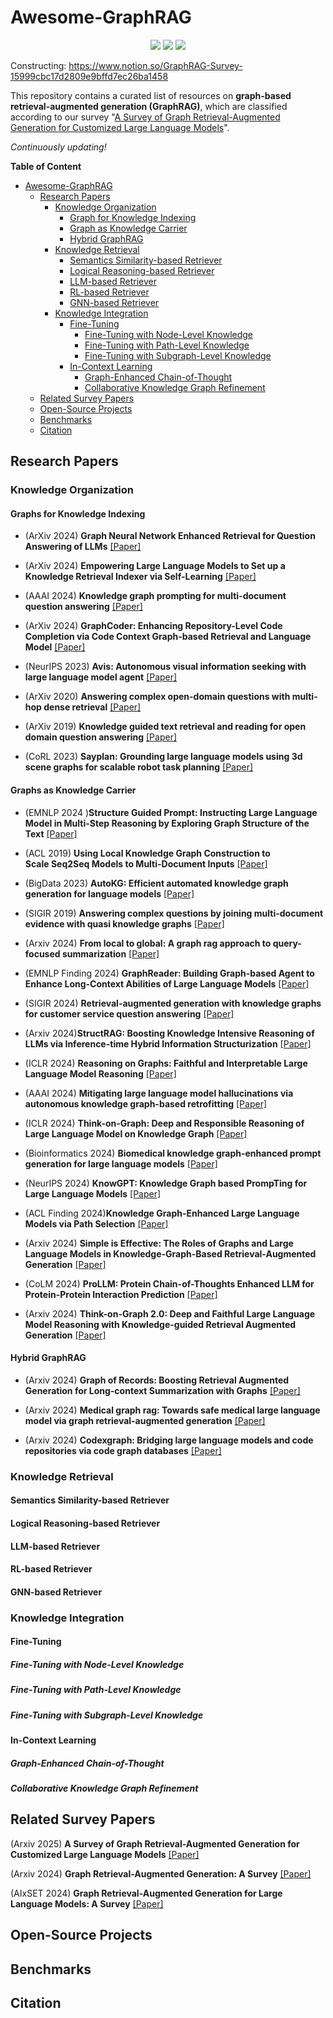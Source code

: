 # Awesome-GraphRAG

<div align="center">
    <a href="https://awesome.re"><img src="https://awesome.re/badge.svg"/></a>
    <a href="http://makeapullrequest.com"><img src="https://img.shields.io/badge/PRs-welcome-green.svg"/></a>
    <a href="http://makeapullrequest.com"><img src="https://img.shields.io/github/stars/DEEP-PolyU/Awesome-GraphRAG"/></a>
</div>

Constructing: https://www.notion.so/GraphRAG-Survey-15999cbc17d2809e9bffd7ec26ba1458

This repository contains a curated list of resources on **graph-based retrieval-augmented generation (GraphRAG)**, which are classified according to our survey "[A Survey of Graph Retrieval-Augmented Generation for Customized Large Language Models]()".

*Continuously updating!*

**Table of Content**
- [Awesome-GraphRAG](#awesome-graphrag)
  - [Research Papers](#research-papers)
    - [Knowledge Organization](#knowledge-organization)
      - [Graph for Knowledge Indexing](#graphs-for-knowledge-indexing)
      - [Graph as Knowledge Carrier](#graphs-as-knowledge-carrier)
      - [Hybrid GraphRAG](#hybrid-graphrag)
    - [Knowledge Retrieval](#knowledge-retrieval)
      - [Semantics Similarity-based Retriever](#semantics-similarity-based-retriever)
      - [Logical Reasoning-based Retriever](#logical-reasoning-based-retriever)
      - [LLM-based Retriever](#llm-based-retriever)
      - [RL-based Retriever](#rl-based-retriever)
      - [GNN-based Retriever](#gnn-based-retriever)
    - [Knowledge Integration](#knowledge-integration)
      - [Fine-Tuning](#fine-tuning)
        - [Fine-Tuning with Node-Level Knowledge](#fine-tuning-with-node-level-knowledge)
        - [Fine-Tuning with Path-Level Knowledge](#fine-tuning-with-path-level-knowledge)
        - [Fine-Tuning with Subgraph-Level Knowledge](#fine-tuning-with-subgraph-level-knowledge)
      - [In-Context Learning](#in-context-learning)
        - [Graph-Enhanced Chain-of-Thought](#graph-enhanced-chain-of-thought)
        - [Collaborative Knowledge Graph Refinement](#collaborative-knowledge-graph-refinement)
  - [Related Survey Papers](#related-survey-papers)
  - [Open-Source Projects](#open-source-projects)
  - [Benchmarks](#benchmarks)
  - [Citation](#citation)


## Research Papers
### Knowledge Organization
#### Graphs for Knowledge Indexing
- (ArXiv 2024) **Graph Neural Network Enhanced Retrieval for Question Answering of LLMs** [[Paper]](https://arxiv.org/abs/2406.06572)
- (ArXiv 2024) **Empowering Large Language Models to Set up a Knowledge Retrieval Indexer via Self-Learning** [[Paper]](https://arxiv.org/abs/2405.16933)

- (AAAI 2024) **Knowledge graph prompting for multi-document question answering** [[Paper]](https://www.overleaf.com/project/667419080bc7191bc75f5880)

- (ArXiv 2024) **GraphCoder: Enhancing Repository-Level Code Completion via Code Context Graph-based Retrieval and Language Model** [[Paper]](https://arxiv.org/abs/2406.07003)

- (NeurIPS 2023) **Avis: Autonomous visual information seeking with large language model agent** [[Paper]](https://openreview.net/forum?id=7EMphtUgCI&noteId=yGw4rbGozi)

- (ArXiv 2020) **Answering complex open-domain questions with multi-hop dense retrieval** [[Paper]](https://arxiv.org/abs/2009.12756)

- (ArXiv 2019) **Knowledge guided text retrieval and reading for open domain question answering** [[Paper]](https://arxiv.org/abs/1911.03868)

- (CoRL 2023) **Sayplan: Grounding large language models using 3d scene graphs for scalable robot task planning** [[Paper]](https://proceedings.mlr.press/v229/rana23a/rana23a.pdf)

#### Graphs as Knowledge Carrier
- (EMNLP 2024 )**Structure Guided Prompt: Instructing Large Language Model in Multi-Step Reasoning by Exploring Graph Structure of the Text** [[Paper]](https://aclanthology.org/2024.emnlp-main.528.pdf)

- (ACL 2019) **Using Local Knowledge Graph Construction to Scale Seq2Seq Models to Multi-Document Inputs** [[Paper]](https://aclanthology.org/D19-1428.pdf)

- (BigData 2023) **AutoKG: Efficient automated knowledge graph generation for language models** [[Paper]](https://ieeexplore.ieee.org/abstract/document/10386454)

- (SIGIR 2019) **Answering complex questions by joining multi-document evidence with quasi knowledge graphs** [[Paper]](https://dl.acm.org/doi/10.1145/3331184.3331252)

- (Arxiv 2024) **From local to global: A graph rag approach to query-focused summarization** [[Paper]](https://arxiv.org/abs/2404.16130)

- (EMNLP Finding 2024) **GraphReader: Building Graph-based Agent to Enhance Long-Context Abilities of Large Language Models** [[Paper]](https://aclanthology.org/2024.findings-emnlp.746/)

- (SIGIR 2024) **Retrieval-augmented generation with knowledge graphs for customer service question answering** [[Paper]](https://dl.acm.org/doi/abs/10.1145/3626772.3661370)

- (Arxiv 2024)**StructRAG: Boosting Knowledge Intensive Reasoning of LLMs via Inference-time Hybrid Information Structurization** [[Paper]](https://arxiv.org/abs/2410.08815)

- (ICLR 2024) **Reasoning on Graphs: Faithful and Interpretable Large Language Model Reasoning** [[Paper]](https://openreview.net/forum?id=ZGNWW7xZ6Q)

- (AAAI 2024) **Mitigating large language model hallucinations via autonomous knowledge graph-based retrofitting** [[Paper]](https://dl.acm.org/doi/10.1609/aaai.v38i16.29770)

- (ICLR 2024) **Think-on-Graph: Deep and Responsible Reasoning of Large Language Model on Knowledge Graph** [[Paper]](https://openreview.net/forum?id=nnVO1PvbTv)

- (Bioinformatics 2024) **Biomedical knowledge graph-enhanced prompt generation for large language models** [[Paper]](https://academic.oup.com/bioinformatics/article/40/9/btae560/7759620)

- (NeurIPS 2024) **KnowGPT: Knowledge Graph based PrompTing for Large Language Models** [[Paper]](https://openreview.net/forum?id=PacBluO5m7&referrer=%5Bthe%20profile%20of%20Daochen%20Zha%5D(%2Fprofile%3Fid%3D~Daochen_Zha1))

- (ACL Finding 2024)**Knowledge Graph-Enhanced Large Language Models via Path Selection** [[Paper]](https://aclanthology.org/2024.findings-acl.376/)

- (Arxiv 2024) **Simple is Effective: The Roles of Graphs and Large Language Models in Knowledge-Graph-Based Retrieval-Augmented Generation** [[Paper]](https://arxiv.org/abs/2410.20724)

- (CoLM 2024) **ProLLM: Protein Chain-of-Thoughts Enhanced LLM for Protein-Protein Interaction Prediction** [[Paper]](https://openreview.net/forum?id=2nTzomzjjb#discussion)

- (Arxiv 2024) **Think-on-Graph 2.0: Deep and Faithful Large Language Model Reasoning with Knowledge-guided Retrieval Augmented Generation** [[Paper]](https://arxiv.org/abs/2407.10805)

#### Hybrid GraphRAG
- (Arxiv 2024) **Graph of Records: Boosting Retrieval Augmented Generation for Long-context Summarization with Graphs** [[Paper]](https://arxiv.org/abs/2410.11001)

- (Arxiv 2024) **Medical graph rag: Towards safe medical large language model via graph retrieval-augmented generation** [[Paper]](https://arxiv.org/abs/2408.04187)

- (Arxiv 2024) **Codexgraph: Bridging large language models and code repositories via code graph databases** [[Paper]](https://arxiv.org/abs/2408.03910)

### Knowledge Retrieval

#### Semantics Similarity-based Retriever

#### Logical Reasoning-based Retriever

#### LLM-based Retriever

#### RL-based Retriever

#### GNN-based Retriever

### Knowledge Integration
#### Fine-Tuning
##### Fine-Tuning with Node-Level Knowledge

##### Fine-Tuning with Path-Level Knowledge

##### Fine-Tuning with Subgraph-Level Knowledge

#### In-Context Learning
##### Graph-Enhanced Chain-of-Thought

##### Collaborative Knowledge Graph Refinement

## Related Survey Papers
(Arxiv 2025) **A Survey of Graph Retrieval-Augmented Generation for Customized Large Language Models** [[Paper]]() 

(Arxiv 2024) **Graph Retrieval-Augmented Generation: A Survey** [[Paper]](https://arxiv.org/pdf/2408.08921)

(AIxSET 2024) **Graph Retrieval-Augmented Generation for Large Language Models: A Survey** [[Paper]](https://papers.ssrn.com/sol3/Delivery.cfm?abstractid=4895062)

## Open-Source Projects

## Benchmarks


## Citation
```

```
